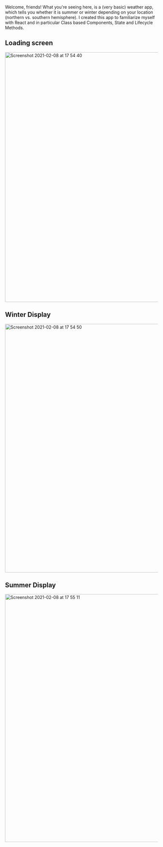 Welcome, friends! 
What you're seeing here, is a (very basic) weather app, which tells you whether it is summer or winter depending on your location (northern vs. southern hemisphere). I created this app to familiarize myself with React and in particular Class based Components, State and Lifecycle Methods.

## Loading screen
<img width="820" alt="Screenshot 2021-02-08 at 17 54 40" src="https://user-images.githubusercontent.com/37460248/107254084-3fbc9080-6a37-11eb-950e-fab8c4b3560c.png">

## Winter Display
<img width="816" alt="Screenshot 2021-02-08 at 17 54 50" src="https://user-images.githubusercontent.com/37460248/107254075-3d5a3680-6a37-11eb-9113-e9ec0c758610.png">

## Summer Display
<img width="814" alt="Screenshot 2021-02-08 at 17 55 11" src="https://user-images.githubusercontent.com/37460248/107254087-41865400-6a37-11eb-8e54-96c076794acc.png">
